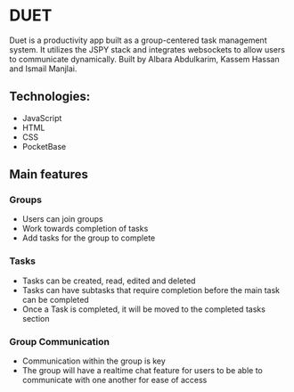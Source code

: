# DUET
Duet is a productivity app built as a group-centered task management system. It utilizes the JSPY stack and integrates websockets to allow users to communicate dynamically. Built by Albara Abdulkarim, Kassem Hassan and Ismail Manjlai.

## Technologies:
* JavaScript
* HTML
* CSS
* PocketBase

## Main features

### Groups
* Users can join groups
* Work towards completion of tasks
* Add tasks for the group to complete

### Tasks
* Tasks can be created, read, edited and deleted
* Tasks can have subtasks that require completion before the main task can be completed
* Once a Task is completed, it will be moved to the completed tasks section

### Group Communication
* Communication within the group is key
* The group will have a realtime chat feature for users to be able to communicate with one another for ease of access


